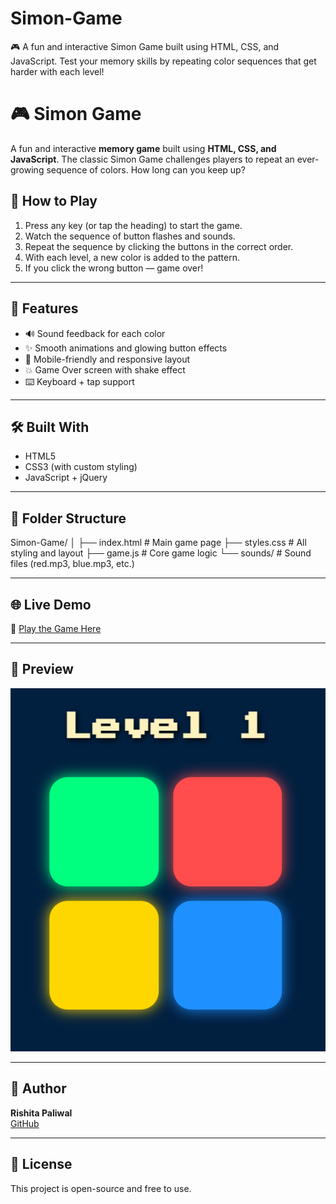 # Simon-Game
🎮 A fun and interactive Simon Game built using HTML, CSS, and JavaScript. Test your memory skills by repeating color sequences that get harder with each level!
# 🎮 Simon Game

A fun and interactive **memory game** built using **HTML, CSS, and JavaScript**. The classic Simon Game challenges players to repeat an ever-growing sequence of colors. How long can you keep up?

## 🧠 How to Play

1. Press any key (or tap the heading) to start the game.
2. Watch the sequence of button flashes and sounds.
3. Repeat the sequence by clicking the buttons in the correct order.
4. With each level, a new color is added to the pattern.
5. If you click the wrong button — game over!

---

## 🚀 Features

- 🔊 Sound feedback for each color
- ✨ Smooth animations and glowing button effects
- 📱 Mobile-friendly and responsive layout
- 💥 Game Over screen with shake effect
- ⌨️ Keyboard + tap support

---

## 🛠️ Built With

- HTML5
- CSS3 (with custom styling)
- JavaScript + jQuery

---

## 📂 Folder Structure

Simon-Game/
│
├── index.html # Main game page
├── styles.css # All styling and layout
├── game.js # Core game logic
└── sounds/ # Sound files (red.mp3, blue.mp3, etc.)


---

## 🌐 Live Demo

🔗 [Play the Game Here](https://rishita-paliwal.github.io/Simon-Game/)  


---

## 📸 Preview

![Simon Game Screenshot](preview.png)  


---

## 🤍 Author

**Rishita Paliwal**  
[GitHub](https://github.com/Rishita-Paliwal)

---

## 📄 License

This project is open-source and free to use.

